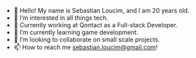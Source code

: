 - 👋 Hello! My name is Sebastian Loucim, and I am 20 years old.
- 👀 I’m interested in all things tech.
- 💼 Currently working at Qontact as a Full-stack Developer.
- 🌱 I’m currently learning game development.
- 💞️ I’m looking to collaborate on small scale projects.
- 📫 How to reach me sebastian.loucim@gmail.com!

<!---
loucims/loucims is a ✨ special ✨ repository because its `README.md` (this file) appears on your GitHub profile.
You can click the Preview link to take a look at your changes.
--->

